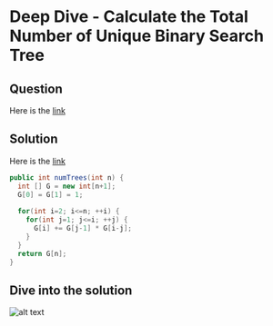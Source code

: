# Deep Dive - Calculate the Total Number of Unique Binary Search Tree

## Question
Here is the [link](https://leetcode.com/problems/unique-binary-search-trees/)

## Solution
Here is the [link](https://leetcode.com/problems/unique-binary-search-trees/discuss/31666/DP-Solution-in-6-lines-with-explanation.-F(i-n)-G(i-1)-*-G(n-i))

```java
public int numTrees(int n) {
  int [] G = new int[n+1];
  G[0] = G[1] = 1;
    
  for(int i=2; i<=n; ++i) {
    for(int j=1; j<=i; ++j) {
      G[i] += G[j-1] * G[i-j];
    }
  }
  return G[n];
}
```

## Dive into the solution
![alt text]([http://url/to/img.png](https://github.com/AmenZhou/code_challenge_exercies/blob/main/pic/unique_binary_tree.png))


